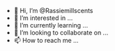 - 👋 Hi, I’m @Rassiemillscents
- 👀 I’m interested in ...
- 🌱 I’m currently learning ...
- 💞️ I’m looking to collaborate on ...
- 📫 How to reach me ...

<!---
Rassiemillscents/Rassiemillscents is a ✨ special ✨ repository because its `README.md` (this file) appears on your GitHub profile.
You can click the Preview link to take a look at your changes.
--->
